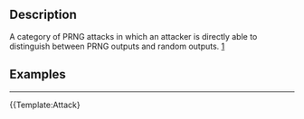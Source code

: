 ## Description

A category of PRNG attacks in which an attacker is directly able to
distinguish between PRNG outputs and random outputs.
[1](http://www.schneier.com/paper-prngs.pdf)

## Examples

-----

{{Template:Attack}